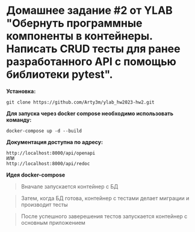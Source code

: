 # Домашнее задание #2 от YLAB "Обернуть программные компоненты в контейнеры. Написать CRUD тесты для ранее разработанного API с помощью библиотеки pytest".

**Установка:**
```
git clone https://github.com/Arty3m/ylab_hw2023-hw2.git
```

**Для запуска через docker compose необходимо использовать команду:**

```
docker-compose up -d --build
```

**Документация доступна по адресу:**
```
http://localhost:8000/api/openapi
ИЛИ
http://localhost:8000/api/redoc
```

**Идея docker-compose**

> Вначале запускается контейнер с БД

>  Затем, когда БД готова, контейнер с тестами делает миграции и производит тесты

> После успешного заверешения тестов запускается контейнер с основным приложением


